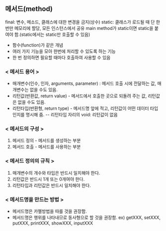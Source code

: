 ## 메서드(method)

final: 변수, 메소드, 클래스에 대한 변경을 금지(상수)
static: 클래스가 로드될 때 단 한 번만 메모리에 할당, 모든 인스턴스에서 공유
main method가 static이면 static을 붙여야 함.(static에서는 static만 호출할 수 있음)

- 함수(function)가 같은 개념
- 여러 가지 기능을 모아 한번에 처리할 수 있도록 하는 기능
- 한 번 정의하면 필요할 때마다 호출하여 사용할 수 있음

### < 메서드 용어 >

- 매개변수(인수, 인자, arguments, parameter) : 메서드 호출 시에 전달하는 값, 매개변수는 없을 수도 있음.
- 리턴값(반환값, return value) - 메서드에서 호출한 곳으로 되돌려 주는 값, 리턴값은 없을 수도 있음.
- 리턴타입(반환형, return type) - 메서드명 앞에 적고, 리턴값이 어떤 데이터 타입인지를 명시해 줌.
  -- 리턴타입 자리의 void: 리턴값이 없음

### < 메서드의 구성 >

1. 메서드 정의 - 메서드를 생성하는 부분
2. 메서드 호출 - 메서드를 사용하는 부분

### < 메서드 정의의 규칙 >

1. 매개변수의 개수와 타입은 반드시 일치해야 한다.
2. 리턴값은 반드시 1개 또는 0개여야 한다.
3. 리턴타입과 리턴값은 반드시 일치해야 한다.

### < 메서드명을 만드는 방법 >

- 메서드명은 카멜방법을 따를 것을 권장함.
- 메서드명은 행위를 나타내므로 동사형으로 할 것을 권장함.
  ex) getXXX, setXXX, putXXX, printXXX, showXXX, inputXXX
